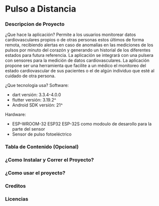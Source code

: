 # Pulso a Distancia

### Descripcion de Proyecto
¿Que hace la aplicación?
Permite a los usuarios monitorear datos cardiovasculares propios o de otras personas estos últimos de forma remota, recibiendo alertas en caso de anomalías en las mediciones de los pulsos por minuto del corazón y generando un historial de los diferentes estados para futura referencia. La aplicación se integrará con una pulsera con sensores para la medición de datos cardiovasculares. La aplicación propone ser una herramienta que facilite a un médico el monitoreo del estado cardiovascular de sus pacientes o el de algún individuo que esté al cuidado de otra persona.

¿Que tecnologia usa?
Software:
* dart versión: 3.3.4-4.0.0
* flutter versión: 3.19.2^
* Android SDK versión: 21^

Hardware:
* ESP-WROOM-32 ESP32 ESP-32S como modoulo de desarollo para la parte del sensor
* Sensor de pulso fotoeléctrico
  
### Tabla de Contenido (Opcional)
### ¿Como Instalar y Correr el Proyecto?
### ¿Como usar el proyecto?
### Creditos
### Licencias


